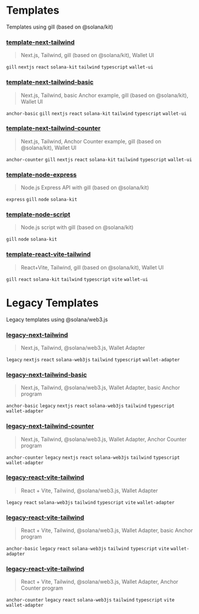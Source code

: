 # Templates

Templates using gill (based on @solana/kit)

### [template-next-tailwind](templates/template-next-tailwind)

> Next.js, Tailwind, gill (based on @solana/kit), Wallet UI

`gill` `nextjs` `react` `solana-kit` `tailwind` `typescript` `wallet-ui`

### [template-next-tailwind-basic](templates/template-next-tailwind-basic)

> Next.js, Tailwind, basic Anchor example, gill (based on @solana/kit), Wallet UI

`anchor-basic` `gill` `nextjs` `react` `solana-kit` `tailwind` `typescript` `wallet-ui`

### [template-next-tailwind-counter](templates/template-next-tailwind-counter)

> Next.js, Tailwind, Anchor Counter example, gill (based on @solana/kit), Wallet UI

`anchor-counter` `gill` `nextjs` `react` `solana-kit` `tailwind` `typescript` `wallet-ui`

### [template-node-express](templates/template-node-express)

> Node.js Express API with gill (based on @solana/kit)

`express` `gill` `node` `solana-kit`

### [template-node-script](templates/template-node-script)

> Node.js script with gill (based on @solana/kit)

`gill` `node` `solana-kit`

### [template-react-vite-tailwind](templates/template-react-vite-tailwind)

> React+Vite, Tailwind, gill (based on @solana/kit), Wallet UI

`gill` `react` `solana-kit` `tailwind` `typescript` `vite` `wallet-ui`

# Legacy Templates

Legacy templates using @solana/web3.js

### [legacy-next-tailwind](legacy/legacy-next-tailwind)

> Next.js, Tailwind, @solana/web3.js, Wallet Adapter

`legacy` `nextjs` `react` `solana-web3js` `tailwind` `typescript` `wallet-adapter`

### [legacy-next-tailwind-basic](legacy/legacy-next-tailwind-basic)

> Next.js, Tailwind, @solana/web3.js, Wallet Adapter, basic Anchor program

`anchor-basic` `legacy` `nextjs` `react` `solana-web3js` `tailwind` `typescript` `wallet-adapter`

### [legacy-next-tailwind-counter](legacy/legacy-next-tailwind-counter)

> Next.js, Tailwind, @solana/web3.js, Wallet Adapter, Anchor Counter program

`anchor-counter` `legacy` `nextjs` `react` `solana-web3js` `tailwind` `typescript` `wallet-adapter`

### [legacy-react-vite-tailwind](legacy/legacy-react-vite-tailwind)

> React + Vite, Tailwind, @solana/web3.js, Wallet Adapter

`legacy` `react` `solana-web3js` `tailwind` `typescript` `vite` `wallet-adapter`

### [legacy-react-vite-tailwind](legacy/legacy-react-vite-tailwind)

> React + Vite, Tailwind, @solana/web3.js, Wallet Adapter, basic Anchor program

`anchor-basic` `legacy` `react` `solana-web3js` `tailwind` `typescript` `vite` `wallet-adapter`

### [legacy-react-vite-tailwind](legacy/legacy-react-vite-tailwind)

> React + Vite, Tailwind, @solana/web3.js, Wallet Adapter, Anchor Counter program

`anchor-counter` `legacy` `react` `solana-web3js` `tailwind` `typescript` `vite` `wallet-adapter`
